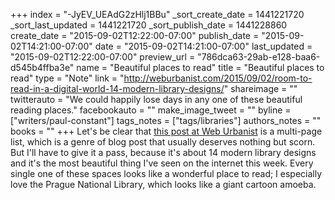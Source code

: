 +++
index = "-JyEV_UEAdG2zHlj1BBu"
_sort_create_date = 1441221720
_sort_last_updated = 1441221720
_sort_publish_date = 1441228860
create_date = "2015-09-02T12:22:00-07:00"
publish_date = "2015-09-02T14:21:00-07:00"
date = "2015-09-02T14:21:00-07:00"
last_updated = "2015-09-02T12:22:00-07:00"
preview_url = "786dca63-29ab-e128-baa6-d545b4ffba3e"
name = "Beautiful places to read"
title = "Beautiful places to read"
type = "Note"
link = "http://weburbanist.com/2015/09/02/room-to-read-in-a-digital-world-14-modern-library-designs/"
shareimage = ""
twitterauto = "We could happily lose days in any one of these beautiful reading places."
facebookauto = ""
make_image_tweet = ""
byline = ["writers/paul-constant"]
tags_notes = ["tags/libraries"]
authors_notes = ""
books = ""
+++
Let's be clear that [this post at Web Urbanist](http://weburbanist.com/2015/09/02/room-to-read-in-a-digital-world-14-modern-library-designs/) is a multi-page list, which is a genre of blog post that usually deserves nothing but scorn. But I'll have to give it a pass, because it's about 14 modern library designs and it's the most beautiful thing I've seen on the internet this week. Every single one of these spaces looks like a wonderful place to read; I especially love the Prague National Library, which looks like a giant cartoon amoeba.